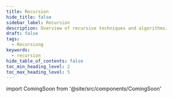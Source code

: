 ```yaml
---
title: Recursion
hide_title: false
sidebar_label: Recursion
description: Overview of recursive techniques and algorithms.
draft: false
tags: 
  - Recursiong
keywords: 
  - recursion
hide_table_of_contents: false
toc_min_heading_level: 2
toc_max_heading_level: 5
---
```


import ComingSoon from '@site/src/components/ComingSoon'

<ComingSoon />